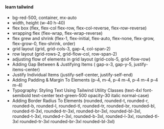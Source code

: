 #### learn tailwind

- bg-red-500, container, mx-auto
- width, height (w-40 h-40)
- flex box (flex, flex-col flex-row, flex-col-reverse, flex-row-reverse)
- wrapping flex (flex-wrap, flex-wrap-reverse)
- flex grew and shrink (flex-1, flex-initial, flex-auto, flex-none, flex-grow, flex-grow-0, flex-shrink, order)
- grid layout (grid, grid-cols-3, gap-4, col-span-2)
- row layout (grid-rows-2, grid-flow-col, row-span-2)
- adjusting flow of elements in grid layout (grid-cols-5, grid-flow-row)
- Adding Gap Between & Justifying Items ( gap-x-3, gap-y-5, justify-items-center)
- Justify Individual Items (justify-self-center, justify-self-end)
- Adding Padding & Margin To Elements (p-4, m-4, p-4 m-4, p-4 m-4 p-4 m-4)
- Typography: Styling Text Using Tailwind Utility Classes (text-4xl font-semibold text-center text-green-500 opacity-30 italic normal-case)
- Adding Border Radius To Elements (rounded, rounded-t, rounded-r, rounded-b, rounded-l, rounded-tl, rounded-tr, rounded-br, rounded-bl, rounded-tl-3xl, rounded-tr-3xl, rounded-br-3xl, rounded-bl-3xl, rounded-t-3xl, rounded-r-3xl, rounded-b-3xl, rounded-l-3xl, rounded-tl-3xl rounded-tr-3xl rounded-br-3xl rounded-bl-3xl)
